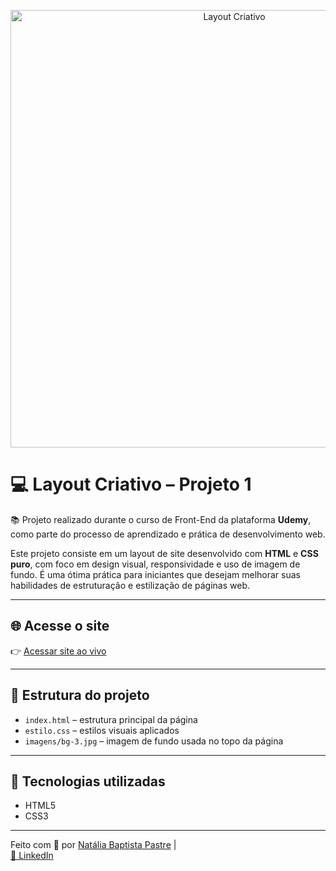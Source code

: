 <p align="center">
  <img src="https://i.postimg.cc/fk4wtGyP/projeto.png" alt="Layout Criativo" width="700"/>
</p>

# 💻 Layout Criativo – Projeto 1

📚 Projeto realizado durante o curso de Front-End da plataforma **Udemy**, como parte do processo de aprendizado e prática de desenvolvimento web.

Este projeto consiste em um layout de site desenvolvido com **HTML** e **CSS puro**, com foco em design visual, responsividade e uso de imagem de fundo. É uma ótima prática para iniciantes que desejam melhorar suas habilidades de estruturação e estilização de páginas web.

---

## 🌐 Acesse o site

👉 [Acessar site ao vivo](https://natipastre.github.io/Projeto1--LayoutCriativo/)

---

## 📁 Estrutura do projeto

- `index.html` – estrutura principal da página  
- `estilo.css` – estilos visuais aplicados  
- `imagens/bg-3.jpg` – imagem de fundo usada no topo da página  

---

## 🚀 Tecnologias utilizadas

- HTML5  
- CSS3  

---

Feito com 💙 por [Natália Baptista Pastre](https://github.com/natipastre) |  
[🔗 LinkedIn](https://www.linkedin.com/in/natalia-pastre/)
